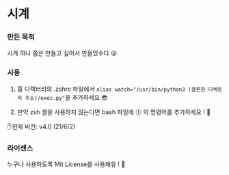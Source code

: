 # 시계

### 만든 목적
시계 하나 쯤은 만들고 싶어서 만들었수다 😜

### 사용
1. 홈 디렉터리의 .zshrc 파일에서 `alias watch="/usr/bin/python3 (클론한 디렉토리 주소)/exec.py"`을 추가하세요 😎

2. 만약 zsh 셸을 사용하지 않는다면 bash 파일에 ⓵ 의 명령어를 추가하세요 ! 🙂

✋현재 버전: v4.0 (21/6/2)

### 라이센스
누구나 사용하도록 Mit License를 사용해유 ! 🤩
